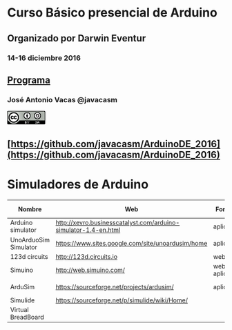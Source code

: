 # Curso Básico presencial de Arduino

## Organizado por Darwin Eventur

### 14-16 diciembre 2016

## [Programa](./programa.md)

### José Antonio Vacas @javacasm

![cc](./images/CCbySQ_88x31.png)

## [https://github.com/javacasm/ArduinoDE_2016](https://github.com/javacasm/ArduinoDE_2016)

#  Simuladores de Arduino

|Nombre|Web|Formato|Sistema operativo|Precio|valoracion
|---|---|---|---|---|---
|Arduino simulator|http://xevro.businesscatalyst.com/arduino-simulator-1.4-en.html | aplicación| windows | comercial
|UnoArduoSim Simulator|https://www.sites.google.com/site/unoardusim/home | aplicación|Windows|gratuito|
|123d circuits|http://123d.circuits.io | web | online| gratuito| Excelente
|Simuino|http://web.simuino.com/ | web y aplicacion | ejecutable y web| gratuito |
|ArduSim | https://sourceforge.net/projects/ardusim/ | aplicación | Windows y Linux | gratuito|
|Simulide| https://sourceforge.net/p/simulide/wiki/Home/ |
|Virtual BreadBoard|

